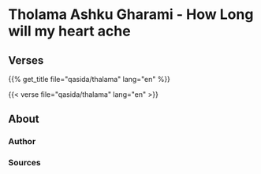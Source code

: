 # Tholama Ashku Gharami  - How Long will my heart ache

## Verses

{{% get_title  file="qasida/thalama" lang="en" %}}

{{< verse file="qasida/thalama" lang="en" >}}

## About

### Author

### Sources
